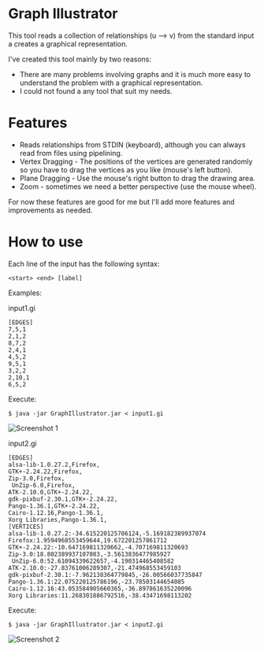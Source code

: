 Graph Illustrator
=================
This tool reads a collection of relationships (u --> v) from the standard input a creates a graphical representation.

I've created this tool mainly by two reasons:
- There are many problems involving graphs and it is much more easy to understand the problem with a graphical representation.
- I could not found a any tool that suit my needs.

Features
========
- Reads relationships from STDIN (keyboard), although you can always read from files using pipelining.
- Vertex Dragging - The positions of the vertices are generated randomly so you have to drag the vertices as you like (mouse's left button).
- Plane Dragging - Use the mouse's right button to drag the drawing area.
- Zoom - sometimes we need a better perspective (use the mouse wheel).

For now these features are good for me but I'll add more features and improvements as needed.

How to use
==========
Each line of the input has the following syntax:

    <start> <end> [label]

Examples:

input1.gi

    [EDGES]
    7,5,1
    2,1,2
    8,7,2
    2,4,1
    4,5,2
    9,5,1
    3,2,2
    2,10,1
    6,5,2

Execute:

    $ java -jar GraphIllustrator.jar < input1.gi

![Screenshot 1](https://raw.github.com/rendon/graph_illustrator/master/screenshots/screenshot1.png)

input2.gi

    [EDGES]
    alsa-lib-1.0.27.2,Firefox,
    GTK+-2.24.22,Firefox,
    Zip-3.0,Firefox,
     UnZip-6.0,Firefox,
    ATK-2.10.0,GTK+-2.24.22,
    gdk-pixbuf-2.30.1,GTK+-2.24.22,
    Pango-1.36.1,GTK+-2.24.22,
    Cairo-1.12.16,Pango-1.36.1,
    Xorg Libraries,Pango-1.36.1,
    [VERTICES]
    alsa-lib-1.0.27.2:-34.615220125786124,-5.169182389937074
    Firefox:1.9594968553459644,19.672201257861712
    GTK+-2.24.22:-10.647169811320662,-4.707169811320693
    Zip-3.0:18.802389937107083,-3.5613836477985927
     UnZip-6.0:52.61094339622657,-4.190314465408582
    ATK-2.10.0:-27.83761006289307,-21.474968553459103
    gdk-pixbuf-2.30.1:-7.962138364779845,-26.00566037735847
    Pango-1.36.1:22.075220125786196,-23.78503144654085
    Cairo-1.12.16:43.053584905660365,-36.897861635220096
    Xorg Libraries:11.268301886792516,-38.43471698113202

Execute:

    $ java -jar GraphIllustrator.jar < input2.gi


![Screenshot 2](https://raw.github.com/rendon/graph_illustrator/master/screenshots/screenshot2.png)

